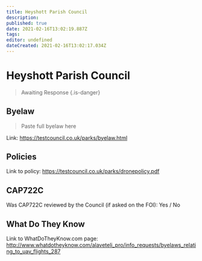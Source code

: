 ```yaml
---
title: Heyshott Parish Council
description: 
published: true
date: 2021-02-16T13:02:19.887Z
tags: 
editor: undefined
dateCreated: 2021-02-16T13:02:17.034Z
---
```


# Heyshott Parish Council
>  Awaiting Response
> {.is-danger}

## Byelaw
> Paste full byelaw here

Link:
https://testcouncil.co.uk/parks/byelaw.html

## Policies
Link to policy:
https://testcouncil.co.uk/parks/dronepolicy.pdf

## CAP722C

Was CAP722C reviewed by the Council (if asked on the FOI): Yes / No

## What Do They Know

Link to WhatDoTheyKnow.com page:
http://www.whatdotheyknow.com/alaveteli_pro/info_requests/byelaws_relating_to_uav_flights_287

